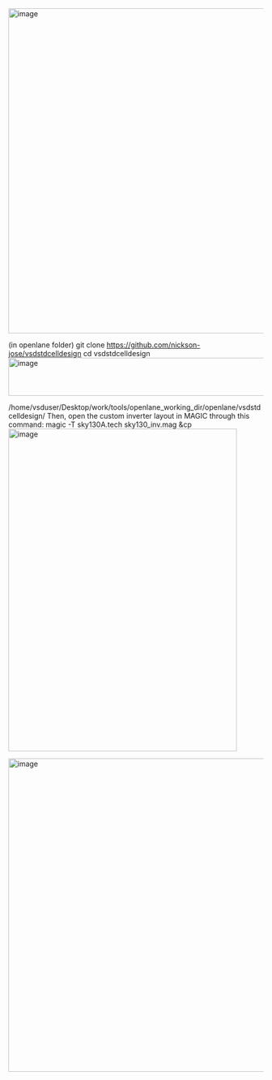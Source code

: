 <img width="644" height="641" alt="image" src="https://github.com/user-attachments/assets/11244dc2-0ea8-412b-8f7e-3e61bfce88c4" />

(in openlane folder)
git clone https://github.com/nickson-jose/vsdstdcelldesign
cd vsdstdcelldesign 
<img width="746" height="75" alt="image" src="https://github.com/user-attachments/assets/f4c15e7c-e54e-432b-b503-768446f4b0e4" />


/home/vsduser/Desktop/work/tools/openlane_working_dir/openlane/vsdstdcelldesign/
Then, open the custom inverter layout in MAGIC through this command: magic -T sky130A.tech sky130_inv.mag &cp
<img width="451" height="636" alt="image" src="https://github.com/user-attachments/assets/c95c82a2-7ea2-4a77-bc07-326217c07552" />


<img width="691" height="618" alt="image" src="https://github.com/user-attachments/assets/87892090-c2ed-41e4-9294-5af84f1173e6" />

